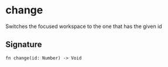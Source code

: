 # change

Switches the focused workspace to the one that has the given id
## Signature

```nogscript
fn change(id: Number) -> Void
```


